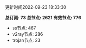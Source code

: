 更新时间2022-09-23 18:33:30

**总订阅: 73**
**总节点: 2621**
**有效节点: 776**
- ss节点: 467
- v2ray节点: 286
- trojan节点: 23
